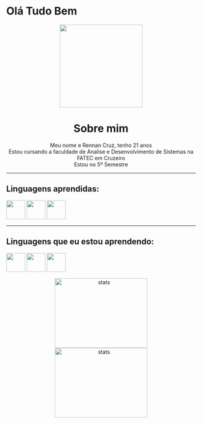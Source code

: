 <!--<img width="100%" src="https://capsule-render.vercel.app/api?type=wave&color=#F58563&height=120&section=header"/>-->
<h1>Olá Tudo Bem</h1>
<p align="center"><img height="220px" src="https://github.com/RennanXD/RennanXD/assets/91549549/495bd59f-de05-4e58-a6b9-0e3e77f6e60b"></p>

<h1 align="center">Sobre mim</h1>
<p align="center">Meu nome e Rennan Cruz, tenho 21 anos<br>
Estou cursando a faculdade de Analise e Desenvolvimento de Sistemas na FATEC em Cruzeiro<br>
Estou no 5º Semestre</p>

<hr>
<h2>Linguagens aprendidas:</h2>
<p>
<img src="https://cdn.jsdelivr.net/gh/devicons/devicon/icons/java/java-original.svg" width="50" height="50"/>
<img src="https://cdn.jsdelivr.net/gh/devicons/devicon/icons/html5/html5-original.svg" width="50" height="50"/>
<img src="https://cdn.jsdelivr.net/gh/devicons/devicon/icons/css3/css3-original.svg" width="50" height="50"/></p>
 <hr>
 
 <h2>Linguagens que eu estou aprendendo:</h2>
 <p>
 <img src="https://cdn.jsdelivr.net/gh/devicons/devicon/icons/javascript/javascript-plain.svg" width="50" height="50"/>
 <img src="https://cdn.jsdelivr.net/gh/devicons/devicon/icons/php/php-plain.svg" width="50" height="50"/>
 <img src="https://cdn.jsdelivr.net/gh/devicons/devicon/icons/lua/lua-original-wordmark.svg" width="50" height="50"/>
 </p>

 <div align="center" id="status">
 <img width="70%" height="185px" src="https://github-readme-stats.vercel.app/api?username=RennanXD&show_icons=true&theme=dracula" alt="stats">
 <img width="70%" height="185px" src="https://github-readme-stats.vercel.app/api/top-langs/?username=RennanXD&layout=compact&theme=dracula" alt="stats">
 </div>
 
